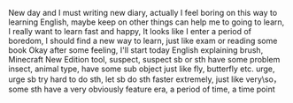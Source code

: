 New day and I must writing new diary, actually I feel boring on this way to learning English, maybe keep on other things can help me to going to learn, I really want to learn fast and happy, It looks like I enter a period of boredom, I should find a new way to learn, just like exam or reading some book
Okay after some feeling, I'll start today English explaining
brush, Minecraft New Edition tool,
suspect, suspect sb or sth have some problem
insect, animal type, have some sub object just like fly, butterfly etc.
urge, urge sb try hard to do sth, let sb do sth faster
extremely, just like very\so，some sth have a very obviously feature
era, a period of time, a time point
